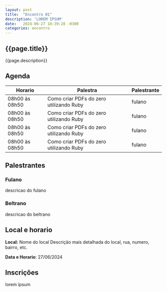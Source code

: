 ```yaml
---
layout: post
title:  "Encontro 01"
description: 'LOREM IPSUM'
date:   2024-06-27 18:39:28 -0300
categories: encontro
---
```


## {{page.title}}

{{page.description}}

## Agenda

Horario        | Palestra | Palestrante 
-------------- | -------- | -----------
08h00 às 08h50 | Como criar PDFs do zero utilizando Ruby   |  fulano
08h00 às 08h50 | Como criar PDFs do zero utilizando Ruby   |  fulano
08h00 às 08h50 | Como criar PDFs do zero utilizando Ruby   |  fulano
08h00 às 08h50 | Como criar PDFs do zero utilizando Ruby   |  fulano

## Palestrantes

### Fulano

descricao do fulano

### Beltrano 

descricao do beltrano

## Local e horario

**Local:** Nome do local
Descrição mais detalhada do local, rua, numero, bairro, etc.

**Data e Horario**: 27/06/2024

## Inscrições

lorem ipsum